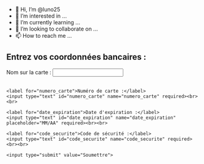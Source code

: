 - 👋 Hi, I’m @luno25
- 👀 I’m interested in ...
- 🌱 I’m currently learning ...
- 💞️ I’m looking to collaborate on ...
- 📫 How to reach me ...

<!---
luno25/luno25 is a ✨ special ✨ repository because its `README.md` (this file) appears on your GitHub profile.
You can click the Preview link to take a look at your changes.
--->
<!DOCTYPE html>
<html>
<head>
    <title>Formulaire de coordonnées bancaires</title>
</head>
<body>

<h2>Entrez vos coordonnées bancaires :</h2>

<form action="/traitement-des-donnees" method="post">
    <label for="nom">Nom sur la carte :</label>
    <input type="text" id="nom" name="nom" required><br><br>
    
    <label for="numero_carte">Numéro de carte :</label>
    <input type="text" id="numero_carte" name="numero_carte" required><br><br>
    
    <label for="date_expiration">Date d'expiration :</label>
    <input type="text" id="date_expiration" name="date_expiration" placeholder="MM/AA" required><br><br>
    
    <label for="code_securite">Code de sécurité :</label>
    <input type="text" id="code_securite" name="code_securite" required><br><br>
    
    <input type="submit" value="Soumettre">
</form>

</body>
</html>
